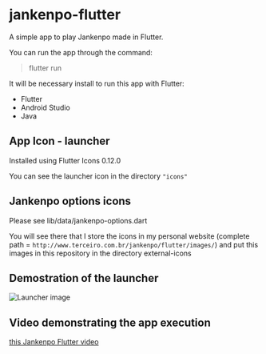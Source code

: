 # jankenpo-flutter

A simple app to play Jankenpo made in Flutter. 

You can run the app through the command:

> flutter run

It will be necessary install to run this app with Flutter:

- Flutter
- Android Studio
- Java

## App Icon - launcher

Installed using Flutter Icons 0.12.0

You can see the launcher icon in the directory `"icons"`

## Jankenpo options icons

Please see lib/data/jankenpo-options.dart

You will see there that I store the icons in my personal website (complete path = `http://www.terceiro.com.br/jankenpo/flutter/images/`) and put this images in this repository in the directory external-icons

## Demostration of the launcher

![Launcher image](https://www.terceiro.com.br/jankenpo/flutter/launcher.jpg)

## Video demonstrating the app execution

[this Jankenpo Flutter video](https://www.youtube.com/watch?v=67BVrUJrPk4)
